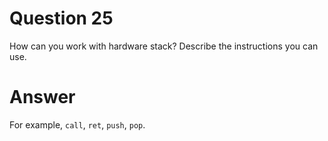 
# Question 25


How can you work with hardware stack? Describe the instructions you can use.


# Answer




For example, `call`, `ret`, `push`, `pop`.




       